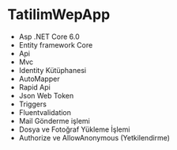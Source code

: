 # TatilimWepApp
+ Asp .NET Core 6.0
+ Entity framework Core
+ Api
+ Mvc
+ Identity Kütüphanesi
+ AutoMapper
+ Rapid Api
+ Json Web Token
+ Triggers
+ Fluentvalidation
+ Mail Gönderme işlemi
+ Dosya ve Fotoğraf Yükleme İşlemi
+ Authorize ve AllowAnonymous (Yetkilendirme)